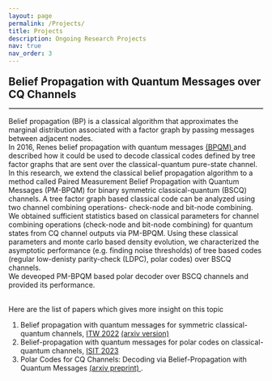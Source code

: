 ```yaml
---
layout: page
permalink: /Projects/
title: Projects
description: Ongoing Research Projects 
nav: true
nav_order: 3
---
```

<div style="font-weight: bold; font-size: 1.5em; margin-top: 20px; margin-bottom: 10px;"> Belief Propagation with Quantum Messages over CQ Channels</div>
<hr style="border: 1px solid #ccc; margin-bottom: 15px;">

Belief propagation (BP) is a classical algorithm that approximates the marginal distribution associated with a factor graph by passing messages between adjacent nodes. <br>
In 2016, Renes belief propagation with quantum messages <a href="https://iopscience.iop.org/article/10.1088/1367-2630/aa7c78/pdf">(BPQM) </a> and described how it could be used to decode classical codes defined by tree factor graphs that are sent over the classical-quantum pure-state channel.<br>
In this research, we extend the classical belief propagation algorithm to a method called Paired Measurement Belief Propagation with Quantum Messages (PM-BPQM) for binary symmetric classical-quantum (BSCQ) channels. A tree factor graph based classical code can be analyzed using two channel combining operations- check-node and bit-node combining. We obtained sufficient statistics based on classical parameters for channel combining operations (check-node and bit-node combining) for quantum states from CQ channel outputs via PM-BPQM. Using these classical parameters and monte carlo based density evolution, we characterized the asymptotic performance (e.g. finding noise thresholds) of tree based codes (regular low-denisty parity-check (LDPC), polar codes) over BSCQ channels.
<br> We deveoped PM-BPQM based polar decoder over BSCQ channels and provided its performance.

<br> Here are the list of papers which gives more insight on this topic
1. Belief propagation with quantum messages for symmetric classical-quantum channels, <a href="https://ieeexplore.ieee.org/abstract/document/9965841"> ITW 2022</a> <a href="https://arxiv.org/abs/2207.04984"> (arxiv version)</a><br> 
2. Belief-propagation with quantum messages for polar codes on classical-quantum channels, <a href="https://ieeexplore.ieee.org/abstract/document/10206723"> ISIT 2023 </a> <br>
3. Polar Codes for CQ Channels: Decoding via Belief-Propagation with Quantum Messages <a href="https://arxiv.org/pdf/2401.07167"> (arxiv preprint) </a>.

